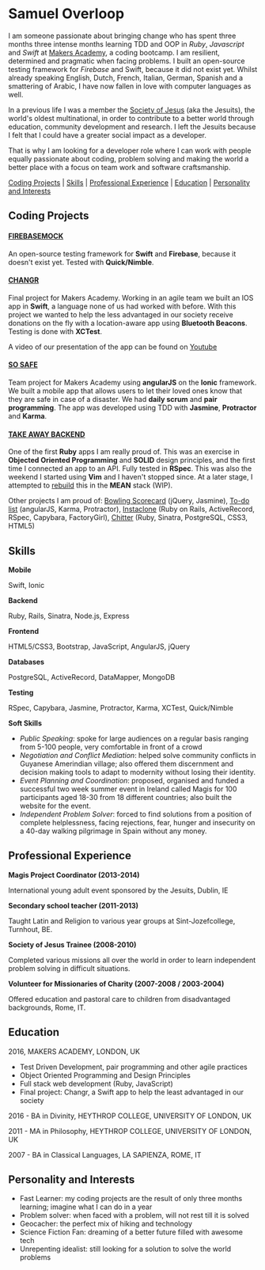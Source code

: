 Samuel Overloop
===============

I am someone passionate about bringing change who has spent three months three intense months learning TDD and OOP in *Ruby*, *Javascript* and *Swift* at [Makers Academy](http://www.makersacademy.com), a coding bootcamp. I am resilient, determined and pragmatic when facing problems. I built an open-source testing framework for *Firebase* and Swift, because it did not exist yet. Whilst already speaking English, Dutch, French, Italian, German, Spanish and a smattering of Arabic, I have now fallen in love with computer languages as well.

In a previous life I was a member the [Society of Jesus](http://www.jesuit.org.uk) (aka the Jesuits), the world's oldest multinational, in order to contribute to a better world through education, community development and research. I left the Jesuits because I felt that I could have a greater social impact as a developer.

That is why I am looking for a developer role where I can work with people equally passionate about coding, problem solving and making the world a better place with a focus on team work and software craftsmanship.

[Coding Projects](#coding-projects) | [Skills](#skills) | [Professional Experience](#professional-experience) | [Education](#education) | [Personality and Interests](#personality-and-interests)

Coding Projects
---------------

#### [FIREBASEMOCK](https://github.com/samover/FirebaseMock)

An open-source testing framework for **Swift** and **Firebase**, because it doesn't exist yet. Tested with **Quick/Nimble**. 

#### [CHANGR](https://github.com/samover/changr)

Final project for Makers Academy. Working in an agile team we built an IOS app in **Swift**, a language none of us had worked with before. With this project we wanted to help the less advantaged in our society receive donations on the fly with a location-aware app using **Bluetooth Beacons**. Testing is done with **XCTest**.

A video of our presentation of the app can be found on [Youtube](https://youtu.be/AyVZJ511cqI?t=96)

#### [SO SAFE](https://github.com/samover/so_safe)

Team project for Makers Academy using **angularJS** on the **Ionic** framework. We built a mobile app that allows users to let their loved ones know that they are safe in case of a disaster. We had **daily scrum** and **pair programming**. The app was developed using TDD with **Jasmine**, **Protractor** and **Karma**.

#### [TAKE AWAY BACKEND](https://github.com/samover/takeaway)

One of the first **Ruby** apps I am really proud of. This was an exercise in **Objected Oriented Programming** and **SOLID** design principles, and the first time I connected an app to an API. Fully tested in **RSpec**. This was also the weekend I started using **Vim** and I haven't stopped since. At a later stage, I attempted to [rebuild](https://github.com/Mattia46/takeaway_project) this in the **MEAN** stack (WIP).

Other projects I am proud of: [Bowling Scorecard](https://github.com/samover/bowling_scorecard) (jQuery, Jasmine), [To-do list](https://github.com/samover/todo_list) (angularJS, Karma, Protractor), [Instaclone](https://github.com/samover/instagram) (Ruby on Rails, ActiveRecord, RSpec, Capybara, FactoryGirl), [Chitter](https://github.com/samover/chitter) (Ruby, Sinatra, PostgreSQL, CSS3, HTML5)

Skills
------

**Mobile**

Swift, Ionic

**Backend**

Ruby, Rails, Sinatra, Node.js, Express

**Frontend**

HTML5/CSS3, Bootstrap, JavaScript, AngularJS, jQuery

**Databases**

PostgreSQL, ActiveRecord, DataMapper, MongoDB

**Testing**

RSpec, Capybara, Jasmine, Protractor, Karma, XCTest, Quick/Nimble

**Soft Skills**

* *Public Speaking*: spoke for large audiences on a regular basis ranging from 5-100 people, very comfortable in front of a crowd
* *Negotiation and Conflict Mediation*: helped solve community conflicts in Guyanese Amerindian village; also offered them discernment and decision making tools to adapt to modernity without losing their identity.
* *Event Planning and Coordination*: proposed, organised and funded a successful two week summer event in Ireland called Magis for 100 participants aged 18-30 from 18 different countries; also built the website for the event.
* *Independent Problem Solver*: forced to find solutions from a position of complete helplessness, facing rejections, fear, hunger and insecurity on a 40-day walking pilgrimage in Spain without any money.

Professional Experience
-----------------------
**Magis Project Coordinator (2013-2014)**

International young adult event sponsored by the Jesuits, Dublin, IE

**Secondary school teacher (2011-2013)**

Taught Latin and Religion to various year groups at Sint-Jozefcollege, Turnhout, BE.

**Society of Jesus Trainee (2008-2010)**

Completed various missions all over the world in order to learn independent problem solving in difficult situations.

**Volunteer for Missionaries of Charity (2007-2008 / 2003-2004)**

Offered education and pastoral care to children from disadvantaged backgrounds, Rome, IT.

Education
---------

2016, MAKERS ACADEMY, LONDON, UK
* Test Driven Development, pair programming and other agile practices
* Object Oriented Programming and Design Principles
* Full stack web development (Ruby, JavaScript)
* Final project: Changr, a Swift app to help the least advantaged in our society

2016 - BA in Divinity, HEYTHROP COLLEGE, UNIVERSITY OF LONDON, UK

2011 - MA in Philosophy, HEYTHROP COLLEGE, UNIVERSITY OF LONDON, UK

2007 - BA in Classical Languages, LA SAPIENZA, ROME, IT

Personality and Interests
--------------------------
* Fast Learner: my coding projects are the result of only three months learning; imagine what I can do in a year 
* Problem solver: when faced with a problem, will not rest till it is solved
* Geocacher: the perfect mix of hiking and technology
* Science Fiction Fan: dreaming of a better future filled with awesome tech
* Unrepenting idealist: still looking for a solution to solve the world problems
